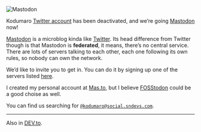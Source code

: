 ![Mastodon](//cacilhas.cc/img/mastodon.png)

Kodumaro [Twitter account](https://twitter.com/kodumaro) has been deactivated, and we’re going [Mastodon](https://social.sndevs.com/@kodumaro) now!

[Mastodon](https://joinmastodon.org/) is a microblog kinda like [Twitter](https://twitter.com/). Its head difference from Twitter though is that Mastodon is **federated**, it means, there’s no central service. There are lots of servers talking to each other, each one following its own rules, so nobody can own the network.

We’d like to invite you to get in. You can do it by signing up one of the servers listed [here](https://joinmastodon.org/servers).

I created my personal account at [Mas.to](https://mas.to/), but I believe [FOSStodon](https://fosstodon.org/) could be a good choise as well.

You can find us searching for [`@kodumaro@social.sndevs.com`](https://social.sndevs.com/@kodumaro).

* * *

Also in [DEV.to](https://dev.to/cacilhas/kodumaro-is-going-mastodon-cbl).